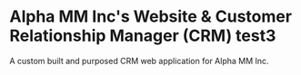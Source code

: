 # Alpha MM Inc's Website & Customer Relationship Manager (CRM) test3

A custom built and purposed CRM web application for Alpha MM Inc.
